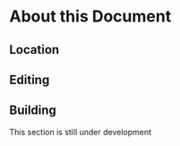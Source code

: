 # About this Document

## Location

## Editing

## Building

<div class="alert alert-warning" role="alert">
  <span class="glyphicon glyphicon-exclamation-sign" aria-hidden="true"></span>
  This section is still under development
</div>
